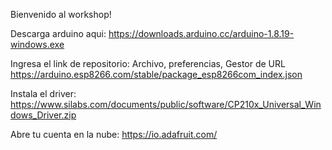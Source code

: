 Bienvenido al workshop!

Descarga arduino aqui: 
https://downloads.arduino.cc/arduino-1.8.19-windows.exe

Ingresa el link de repositorio:
Archivo, preferencias, Gestor de URL
https://arduino.esp8266.com/stable/package_esp8266com_index.json

Instala el driver:
https://www.silabs.com/documents/public/software/CP210x_Universal_Windows_Driver.zip

Abre tu cuenta en la nube:
https://io.adafruit.com/